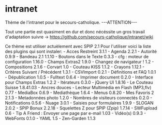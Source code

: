 intranet
========

Thème de l'intranet pour le secours-catholique.
---ATTENTION---

Tout une partie est quasiment en dur
et donc nécéssite un gros travail d'adaptation
suivre -> https://github.com/secours-catholique/intranet/wiki

Ce thème est utiliser actuèlement avec SPIP 2.1
Pour l'utiliser voici la liste des plugins qui sont instaler:
	- Acces Restreint 3.1.1
	- Agenda 2.2.1
	- Autorité 0.9.9
	- Bandeau 2.1 1.1.10
	- Boutons dans le Texte 0.3.3
	- cfg : moteur de configuration 1.16.0
	- Champs Extras2 1.9.0
	- Changez de navigateur ! 1.2
	- Compositions 2.1.6
	- Corvart 1.0
	- Couteau KISS 1.1.2
	- Crayons 1.12.1
	- Critères Suivant / Précédent 1.3.1
	- CSVImport 0.2.1
	- Définitions et FAQ 1.0.1
	- Dépublication 1.0.5
	- Fulltext 0.6.4
	- Imprimer document 0.2.0
	- Interface pour Champs Extras 1.2.2
	- Itérateurs 0.3.0
	- jQuery UI 1.8.16
	- Le Couteau Suisse 1.8.41.03
		- Ancres douces
	- Lecteur Multimédia en Flash (MP3,flv) 0.77
	- MediaBox 0.6.9
	- Mediathèque 1.6.4
	- Menus 0.8.20
	- Mes Favoris 2 2.1.3
	- Metadonnées photo 1.2.0
	- Nombres de visiteurs connectés 0.2.0
	- Notifications 0.5.6
	- Nuage 3.0.1
	- Saisies pour formulaires 1.9.9
	- SLOGAN 2.0.2
	- SPIP Bonux 2.2.18
	- Squelettes Z pour SPIP (Zpip) 1.7.14
	- SWFupload 0.6
	- Tip A Friend : Envoyer une page par e-mail 1.03
	- Vidéo(s) 0.9.3
	- WebFonts 0.1.0
	- YAML 1.5
	- Zen-Garden 1.1.3
	
